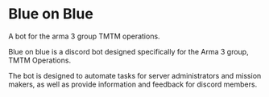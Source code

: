 # Blue on Blue
A bot for the arma 3 group TMTM operations.

Blue on blue is a discord bot designed specifically for the Arma 3 group, TMTM Operations.

The bot is designed to automate tasks for server administrators and mission makers, as well as provide information and feedback
for discord members. 
